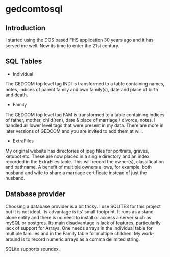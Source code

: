 # gedcomtosql
## Introduction
I started using the DOS based FHS application 30 years ago and it has served me well. Now its time to enter the 21st century.
## SQL Tables
- Individual

The GEDCOM top level tag INDI is transformed to a table containing names, notes, indices of parent family and own family(s), date and place of birth and death.
- Family

The GEDCOM top level tag FAM is transformed to a table containing indices of father, mother, child(ren), date & place of marriage / divorce, notes.
I handled all lower level tags that were present in my data. There are more in later versions of GEDCOM and you are invited to add them at will.
- ExtraFiles

My original website has directories of jpeg files for portraits, graves, ketubot etc. These are now placed in a single directory and an index recorded in the ExtraFiles table. This will record the owner(s), classification and pathname. A benefit of multiple owners allows, for example, both husband and wife to share a marriage certificate instead of just the husband. 
## Database provider
Choosing a database provider is a bit tricky. I use SQLITE3 for this project but it is not ideal. Its advantage is its' small footprint. It runs as a stand alone entity and there is no need to install or access a server such as mySQL or postgres. Its main disadvantage is lack of features, particularily lack of support for Arrays.
One needs arrays in the Individual table for multiple families and in the Family table for multiple children.
My work-around is to record numeric arrays as a comma delimited string.

SQLite supports soundex.
